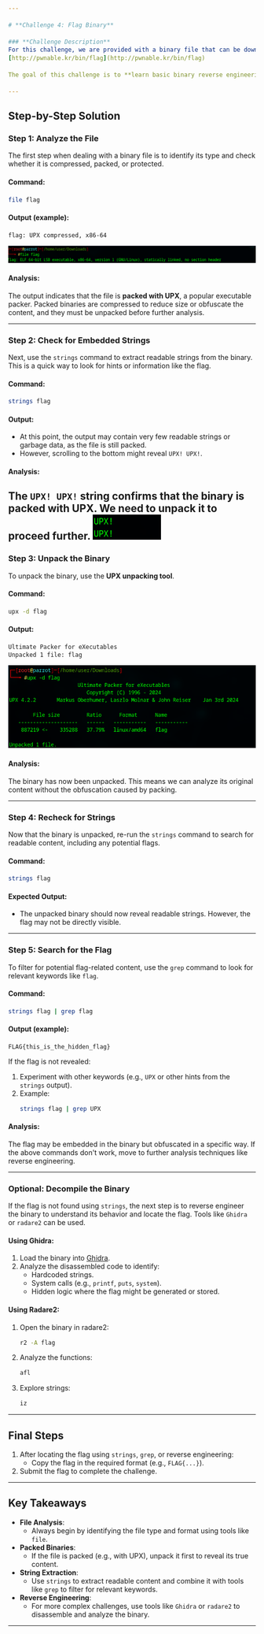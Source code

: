 ```yaml
---

# **Challenge 4: Flag Binary**

### **Challenge Description**
For this challenge, we are provided with a binary file that can be downloaded from:  
[http://pwnable.kr/bin/flag](http://pwnable.kr/bin/flag)

The goal of this challenge is to **learn basic binary reverse engineering** techniques to extract the hidden flag.

---
```


## **Step-by-Step Solution**

### **Step 1: Analyze the File**
The first step when dealing with a binary file is to identify its type and check whether it is compressed, packed, or protected.

#### **Command**:
```bash
file flag
```

#### **Output** (example):
```
flag: UPX compressed, x86-64
```
![alt text](fileflag.png)

#### **Analysis**:
The output indicates that the file is **packed with UPX**, a popular executable packer. Packed binaries are compressed to reduce size or obfuscate the content, and they must be unpacked before further analysis.

---

### **Step 2: Check for Embedded Strings**
Next, use the `strings` command to extract readable strings from the binary. This is a quick way to look for hints or information like the flag.

#### **Command**:
```bash
strings flag
```

#### **Output**:
- At this point, the output may contain very few readable strings or garbage data, as the file is still packed.
- However, scrolling to the bottom might reveal `UPX! UPX!`.

#### **Analysis**:
The `UPX! UPX!` string confirms that the binary is packed with UPX. We need to unpack it to proceed further.
![alt text](hint.png)
---

### **Step 3: Unpack the Binary**
To unpack the binary, use the **UPX unpacking tool**.

#### **Command**:
```bash
upx -d flag
```

#### **Output**:
```
Ultimate Packer for eXecutables
Unpacked 1 file: flag
```
![alt text](upx.png)
#### **Analysis**:
The binary has now been unpacked. This means we can analyze its original content without the obfuscation caused by packing.

---

### **Step 4: Recheck for Strings**
Now that the binary is unpacked, re-run the `strings` command to search for readable content, including any potential flags.

#### **Command**:
```bash
strings flag
```

#### **Expected Output**:
- The unpacked binary should now reveal readable strings. However, the flag may not be directly visible.

---

### **Step 5: Search for the Flag**
To filter for potential flag-related content, use the `grep` command to look for relevant keywords like `flag`.

#### **Command**:
```bash
strings flag | grep flag
```

#### **Output** (example):
```
FLAG{this_is_the_hidden_flag}
```

If the flag is not revealed:
1. Experiment with other keywords (e.g., `UPX` or other hints from the `strings` output).
2. Example:
   ```bash
   strings flag | grep UPX
   ```

#### **Analysis**:
The flag may be embedded in the binary but obfuscated in a specific way. If the above commands don't work, move to further analysis techniques like reverse engineering.

---

### **Optional: Decompile the Binary**
If the flag is not found using `strings`, the next step is to reverse engineer the binary to understand its behavior and locate the flag. Tools like `Ghidra` or `radare2` can be used.

#### **Using Ghidra**:
1. Load the binary into [Ghidra](https://ghidra-sre.org/).
2. Analyze the disassembled code to identify:
   - Hardcoded strings.
   - System calls (e.g., `printf`, `puts`, `system`).
   - Hidden logic where the flag might be generated or stored.

#### **Using Radare2**:
1. Open the binary in radare2:
   ```bash
   r2 -A flag
   ```
2. Analyze the functions:
   ```bash
   afl
   ```
3. Explore strings:
   ```bash
   iz
   ```

---

## **Final Steps**
1. After locating the flag using `strings`, `grep`, or reverse engineering:
   - Copy the flag in the required format (e.g., `FLAG{...}`).
2. Submit the flag to complete the challenge.

---

## **Key Takeaways**
- **File Analysis**:
  - Always begin by identifying the file type and format using tools like `file`.
- **Packed Binaries**:
  - If the file is packed (e.g., with UPX), unpack it first to reveal its true content.
- **String Extraction**:
  - Use `strings` to extract readable content and combine it with tools like `grep` to filter for relevant keywords.
- **Reverse Engineering**:
  - For more complex challenges, use tools like `Ghidra` or `radare2` to disassemble and analyze the binary.

---

